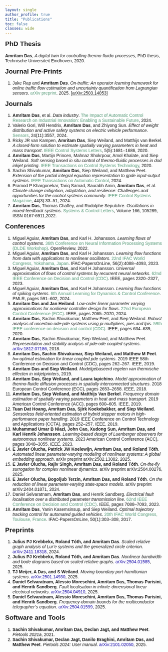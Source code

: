 ```yaml
---
layout: single
author_profile: true
title: "Publications"
toc: false
classes: wide
---
```


<!-- ## PhD Thesis

**Amritam Das**, A digital twin for controlling thermo-fluidic processes, Eindhoven University of Technology. PhD Dissertations, ISBN: 978-90-386-5140-8
[[pdf](https://research.tue.nl/en/publications/a-digital-twin-for-controlling-thermo-fluidic-processes)] -->


<!-- <!DOCTYPE html> -->


<!-- <!DOCTYPE html> -->
<html>
<head>
  <meta charset="UTF-8">
  <title>Amritam Das - Publication List</title>
  <style>
    body { font-family: Arial, sans-serif; margin: 0; }
    h2 { margin-top: 0; }
    .author-highlight { font-weight: bold; }
    .title-italic { font-style: italic; }
    .venue, .year { color: #597; }
    .pub-link { color: #1A0DAB; text-decoration: none; }
  </style>
</head>
<body>
  
  <h2>PhD Thesis</h2>
  <p>
    <span class="author-highlight">Amritam Das</span>, 
    <span class="title-italic">A digital twin for controlling thermo-fluidic processes</span>, 
    PhD thesis, Technische Universiteit Eindhoven, 2020.
  </p>

 <h2>Journal Pre-Prints</h2>
  <ol> 
  <li>Jake Rap and <span class="author-highlight">Amritam Das</span>. <span class="title-italic">On-traffic: An operator learning framework for online traffic flow estimation and uncertainty quantification from Lagrangian sensors</span>. <span class="venue">arXiv preprint</span>. 2025. [<a href="https://arxiv.org/abs/2503.14053">arXiv:2503.14053</a>]</li>
  </ol>

  <h2>Journals</h2>
  <ol>    
    <li><span class="author-highlight">Amritam Das</span>, et al. <span class="title-italic">Data industry</span>. <span class="venue">The Impact of Automatic Control Research on Industrial Innovation: Enabling a Sustainable Future</span>, 2024.</li>
    <li>Valerio Gori, Will Hendrix, <span class="author-highlight">Amritam Das</span>, and Zhiyong Sun. <span class="title-italic">Effect of weight distribution and active safety systems on electric vehicle performance</span>. <span class="venue">Sensors</span>, 24(11):3557, 2024.</li>
    <li>Ricky JR van Kampen, <span class="author-highlight">Amritam Das</span>, Siep Weiland, and Matthijs van Berkel. <span class="title-italic">A closed-form solution to estimate spatially varying parameters in heat and mass transport</span>. <span class="venue">IEEE Control Systems Letters</span>, 5(5):1681–1686, 2020.</li>
    <li><span class="author-highlight">Amritam Das</span>, Martijn Princen, Mahnaz Shokrpour, Amol Khalate, and Siep Weiland. <span class="title-italic">Soft sensing based in situ control of thermo-fluidic processes in dod inkjet printing</span>. <span class="venue">IEEE Transactions on Control Systems Technology</span>, 2020.</li>
    <li>Sachin Shivakumar, <span class="author-highlight">Amritam Das</span>, Siep Weiland, and Matthew Peet. <span class="title-italic">Extension of the partial integral equation representation to gpde input-output systems</span>. <span class="venue">IEEE Transactions on Automatic Control</span>, 2024.</li>
    <li>Pramod P Khargonekar, Tariq Samad, Saurabh Amin, <span class="author-highlight">Amritam Das</span>, et al. <span class="title-italic">Climate change mitigation, adaptation, and resilience: Challenges and opportunities for the control systems community</span>. <span class="venue">IEEE Control Systems Magazine</span>, 44(3):33–51, 2024.</li>
    <li><span class="author-highlight">Amritam Das</span>, Thomas Chaffey, and Rodolphe Sepulchre. <span class="title-italic">Oscillations in mixed-feedback systems</span>. <span class="venue">Systems & Control Letters</span>, Volume 166, 105289, ISSN 0167-6911,2022.</li>
  </ol>

  <h2>Conferences</h2>
  <ol>
    <li>Miguel Aguiar, <span class="author-highlight">Amritam Das</span>, and Karl H. Johansson. <span class="title-italic">Learning flows of control systems</span>. <span class="venue">36th Conference on Neural Information Processing Systems (DLDE Workshop)</span>. OpenReview, 2022.</li>
    <li>Miguel Aguiar, <span class="author-highlight">Amritam Das</span>, and Karl H Johansson. <span class="title-italic">Learning flow functions from data with applications to nonlinear oscillators</span>. <span class="venue">22nd IFAC World Congress, Yokohama, Japan</span>. IFAC-PapersOnLine, 56(2):4088–4093, 2023.</li>
    <li>Miguel Aguiar, <span class="author-highlight">Amritam Das</span>, and Karl H Johansson. <span class="title-italic">Universal approximation of flows of control systems by recurrent neural networks</span>. <span class="venue"> 62nd IEEE Conference on Decision and Control (CDC)</span>. IEEE, pages 2320–2327, 2023.</li>
    <li>Miguel Aguiar, <span class="author-highlight">Amritam Das</span>, and Karl H Johansson. <span class="title-italic">Learning flow functions of spiking systems</span>. <span class="venue">6th Annual Learning for Dynamics &amp; Control Conference</span>. PMLR, pages 591–602, 2024.</li>
    <li><span class="author-highlight">Amritam Das and Jan Heiland</span>. <span class="title-italic">Low-order linear parameter varying approximations for nonlinear controller design for flows</span>. <span class="venue">22nd European Control Conference (ECC)</span>. IEEE, pages 2065–2070, 2024.</li>
    <li><span class="author-highlight">Amritam Das</span>, Sachin Shivakumar, Matthew Peet, and Siep Weiland. <span class="title-italic">Robust analysis of uncertain ode-pde systems using pi multipliers, pies and lpis</span>. <span class="venue">59th IEEE conference on decision and control (CDC)</span>. IEEE, pages 634–639, 2020.</li>
    <li><span class="author-highlight">Amritam Das</span>, Sachin Shivakumar, Siep Weiland, and Matthew Peet. <span class="title-italic">Representation and stability analysis of pde-ode coupled systems</span>. <a class="pub-link" href="https://arxiv.org/abs/1812.07186" target="_blank">arXiv:1812.07186</a>, 2018.</li>
    <li><span class="author-highlight">Amritam Das, Sachin Shivakumar, Siep Weiland, and Matthew M Peet</span>. <span class="title-italic">h∞-optimal estimation for linear coupled pde systems</span>. 2019 IEEE 58th Conference on Decision and Control (CDC), pages 262–267. IEEE, 2019.</li>
    <li><span class="author-highlight">Amritam Das and Siep Weiland</span>. <span class="title-italic">Modelgebaseerd regelen van thermische effecten in inkjetprinters</span>, 2019.</li>
    <li><span class="author-highlight">Amritam Das, Siep Weiland, and Laura Iapichino</span>. <span class="title-italic">Model approximation of thermo-fluidic diffusion processes in spatially interconnected structures</span>. 2018 European Control Conference (ECC), pages 2653–2658. IEEE, 2018.</li>
    <li><span class="author-highlight">Amritam Das, Siep Weiland, and Matthijs Van Berkel</span>. <span class="title-italic">Frequency domain estimation of spatially varying parameters in heat and mass transport</span>. 2019 American Control Conference (ACC), pages 600–605. IEEE, 2019.</li>
    <li><span class="author-highlight">Tuan Dat Hoang, Amritam Das, Sjirk Koekebakker, and Siep Weiland</span>. <span class="title-italic">Sensorless field-oriented estimation of hybrid stepper motors in high-performance paper handling</span>. 2019 IEEE Conference on Control Technology and Applications (CCTA), pages 252–257. IEEE, 2019.</li>
    <li><span class="author-highlight">Muhammad Umar B Niazi, John Cao, Xudong Sun, Amritam Das, and Karl Henrik Johansson</span>. <span class="title-italic">Learning-based design of Luenberger observers for autonomous nonlinear systems</span>. 2023 American Control Conference (ACC), pages 3048–3055. IEEE, 2023.</li>
    <li><span class="author-highlight">E Javier Olucha, Patrick JW Koelewijn, Amritam Das, and Roland Tóth</span>. <span class="title-italic">Automated linear parameter-varying modeling of nonlinear systems: A global embedding approach</span>. arXiv preprint arXiv:2502.13082, 2025.</li>
    <li><span class="author-highlight">E Javier Olucha, Rajiv Singh, Amritam Das, and Roland Tóth</span>. <span class="title-italic">On-the-fly surrogation for complex nonlinear dynamics</span>. arXiv preprint arXiv:2504.00276, 2025.</li>
    <li><span class="author-highlight">E Javier Olucha, Bogoljub Terzin, Amritam Das, and Roland Tóth</span>. <span class="title-italic">On the reduction of linear parameter-varying state-space models</span>. arXiv preprint arXiv:2404.01871, 2024.</li>
    <li>Daniel Selvaratnam, <span class="author-highlight">Amritam Das</span>, and Henrik Sandberg. <span class="title-italic">Electrical fault localisation over a distributed parameter transmission line</span>. <span class="venue">62nd IEEE Conference on Decision and Control (CDC)</span>. IEEE, pages 7088–7093, 2023.</li>
    <li><span class="author-highlight">Amritam Das</span>, Yanin Kasemsinsup, and Siep Weiland. <span class="title-italic">Optimal trajectory tracking control for automated guided vehicles</span>. <span class="venue">20th IFAC World Congress, Toulouse, France</span>. IFAC-PapersOnLine, 50(1):303–308, 2017.</li>
  </ol>

  <h2>Preprints</h2>
  <ol>
    <li><span class="author-highlight">Julius PJ Krebbekx, Roland Tóth, and Amritam Das</span>. <span class="title-italic">Scaled relative graph analysis of Lur’e systems and the generalized circle criterion</span>. <a class="pub-link" href="https://arxiv.org/abs/2411.18318" target="_blank">arXiv:2411.18318</a>, 2024.</li>
    <li><span class="author-highlight">Julius PJ Krebbekx, Roland Tóth, and Amritam Das</span>. <span class="title-italic">Nonlinear bandwidth and bode diagrams based on scaled relative graphs</span>. <a class="pub-link" href="https://arxiv.org/abs/2504.01585" target="_blank">arXiv:2504.01585</a>, 2025.</li>
    <li><span class="author-highlight">TJ Meijer, A Das, and S Weiland</span>. <span class="title-italic">Moving-boundary port-hamiltonian systems</span>. <a class="pub-link" href="https://arxiv.org/abs/2501.14930" target="_blank">arXiv:2501.14930</a>, 2025.</li>
    <li><span class="author-highlight">Daniel Selvaratnam, Alessio Moreschini, Amritam Das, Thomas Parisini, and Henrik Sandberg</span>. <span class="title-italic">Fault localisation in infinite-dimensional linear electrical networks</span>. <a class="pub-link" href="https://arxiv.org/abs/2504.04910" target="_blank">arXiv:2504.04910</a>, 2025.</li>
    <li><span class="author-highlight">Daniel Selvaratnam, Alessio Moreschini, Amritam Das, Thomas Parisini, and Henrik Sandberg</span>. <span class="title-italic">Frequency-domain bounds for the multiconductor telegrapher’s equation</span>. <a class="pub-link" href="https://arxiv.org/abs/2504.01599" target="_blank">arXiv:2504.01599</a>, 2025.</li>
  </ol>

  <h2>Software and Tools</h2>
  <ol>
    <li><span class="author-highlight">Sachin Shivakumar, Amritam Das, Declan Jagt, and Matthew Peet</span>. <span class="title-italic">Pietools 2021a</span>, 2021.</li>
    <li><span class="author-highlight">Sachin Shivakumar, Declan Jagt, Danilo Braghini, Amritam Das, and Matthew Peet</span>. <span class="title-italic">Pietools 2024: User manual</span>. <a class="pub-link" href="https://arxiv.org/abs/2101.02050" target="_blank">arXiv:2101.02050</a>, 2025.</li>
  </ol>
</body>
</html>
